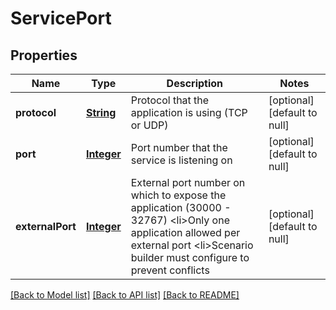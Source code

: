 # ServicePort
## Properties

Name | Type | Description | Notes
------------ | ------------- | ------------- | -------------
**protocol** | [**String**](string.md) | Protocol that the application is using (TCP or UDP) | [optional] [default to null]
**port** | [**Integer**](integer.md) | Port number that the service is listening on | [optional] [default to null]
**externalPort** | [**Integer**](integer.md) | External port number on which to expose the application (30000 - 32767)  &lt;li&gt;Only one application allowed per external port &lt;li&gt;Scenario builder must configure to prevent conflicts  | [optional] [default to null]

[[Back to Model list]](../README.md#documentation-for-models) [[Back to API list]](../README.md#documentation-for-api-endpoints) [[Back to README]](../README.md)

